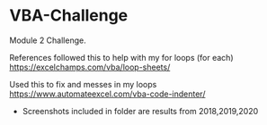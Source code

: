 # VBA-Challenge
Module 2 Challenge. 

References 
followed this to help with my for loops (for each)  https://excelchamps.com/vba/loop-sheets/

Used this to fix and messes in my loops https://www.automateexcel.com/vba-code-indenter/

* Screenshots included in folder are results from 2018,2019,2020 
